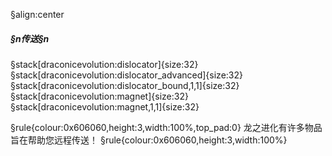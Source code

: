 §align:center
##### §n传送§n

§stack[draconicevolution:dislocator]{size:32} §stack[draconicevolution:dislocator_advanced]{size:32} §stack[draconicevolution:dislocator_bound,1,1]{size:32} §stack[draconicevolution:magnet]{size:32} §stack[draconicevolution:magnet,1,1]{size:32}

§rule{colour:0x606060,height:3,width:100%,top_pad:0}
龙之进化有许多物品旨在帮助您远程传送！
§rule{colour:0x606060,height:3,width:100%}
